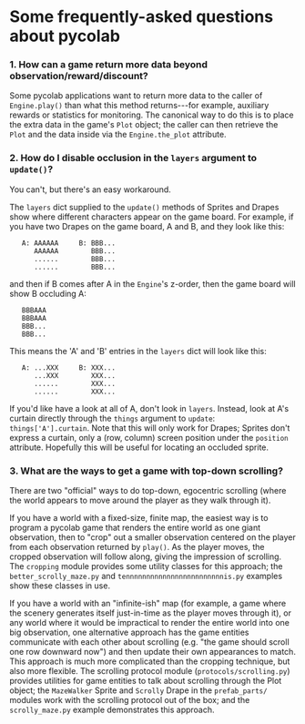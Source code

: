 # Some frequently-asked questions about pycolab

### 1. How can a game return more data beyond observation/reward/discount?

Some pycolab applications want to return more data to the caller of
`Engine.play()` than what this method returns---for example, auxiliary rewards
or statistics for monitoring. The canonical way to do this is to place the extra
data in the game's `Plot` object; the caller can then retrieve the `Plot` and
the data inside via the `Engine.the_plot` attribute.

### 2. How do I disable occlusion in the `layers` argument to `update()`?

You can't, but there's an easy workaround.

The `layers` dict supplied to the `update()` methods of Sprites and Drapes show
where different characters appear on the game board. For example, if you have
two Drapes on the game board, A and B, and they look like this:

```
   A: AAAAAA     B: BBB...
      AAAAAA        BBB...
      ......        BBB...
      ......        BBB...
```

and then if B comes after A in the `Engine`'s z-order, then the game board will
show B occluding A:

```
   BBBAAA
   BBBAAA
   BBB...
   BBB...
```

This means the 'A' and 'B' entries in the `layers` dict will look like this:

```
   A: ...XXX     B: XXX...
      ...XXX        XXX...
      ......        XXX...
      ......        XXX...
```

If you'd like have a look at all of A, don't look in `layers`. Instead, look
at A's curtain directly through the `things` argument to `update`:
`things['A'].curtain`. Note that this will only work for Drapes; Sprites don't
express a curtain, only a (row, column) screen position under the `position`
attribute. Hopefully this will be useful for locating an occluded sprite.

### 3. What are the ways to get a game with top-down scrolling?

There are two "official" ways to do top-down, egocentric scrolling (where the
world appears to move around the player as they walk through it).

If you have a world with a fixed-size, finite map, the easiest way is to program
a pycolab game that renders the entire world as one giant observation, then to
"crop" out a smaller observation centered on the player from each observation
returned by `play()`. As the player moves, the cropped observation will follow
along, giving the impression of scrolling. The `cropping` module provides some
utility classes for this approach; the `better_scrolly_maze.py` and
`tennnnnnnnnnnnnnnnnnnnnnnnis.py` examples show these classes in use.

If you have a world with an "infinite-ish" map (for example, a game where the
scenery generates itself just-in-time as the player moves through it), or any
world where it would be impractical to render the entire world into one big
observation, one alternative approach has the game entities communicate with
each other about scrolling (e.g. "the game should scroll one row downward now")
and then update their own appearances to match. This approach is much more
complicated than the cropping technique, but also more flexible. The scrolling
protocol module (`protocols/scrolling.py`) provides utilities for game entities
to talk about scrolling through the Plot object; the `MazeWalker` Sprite and
`Scrolly` Drape in the `prefab_parts/` modules work with the scrolling protocol
out of the box; and the `scrolly_maze.py` example demonstrates this approach.
